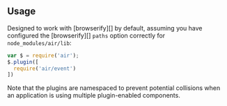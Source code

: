 ## Usage

Designed to work with [browserify][] by default, assuming you have configured the [browserify][] `paths` option correctly for `node_modules/air/lib`:

```javascript
var $ = require('air');
$.plugin([
  require('air/event')
])
```

Note that the plugins are namespaced to prevent potential collisions when an application is using multiple plugin-enabled components.
